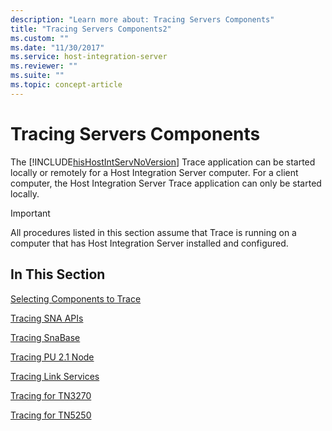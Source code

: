 ```yaml
---
description: "Learn more about: Tracing Servers Components"
title: "Tracing Servers Components2"
ms.custom: ""
ms.date: "11/30/2017"
ms.service: host-integration-server
ms.reviewer: ""
ms.suite: ""
ms.topic: concept-article
---
```

# Tracing Servers Components
The [!INCLUDE[hisHostIntServNoVersion](../includes/hishostintservnoversion-md.md)] Trace application can be started locally or remotely for a Host Integration Server computer. For a client computer, the Host Integration Server Trace application can only be started locally.  
  
> [!IMPORTANT]
>  All procedures listed in this section assume that Trace is running on a computer that has Host Integration Server installed and configured.  
  
## In This Section  
 [Selecting Components to Trace](../core/selecting-components-to-trace2.md)  
  
 [Tracing SNA APIs](../core/tracing-sna-apis2.md)  
  
 [Tracing SnaBase](../core/tracing-snabase2.md)  
  
 [Tracing PU 2.1 Node](../core/tracing-pu-2-1-node2.md)  
  
 [Tracing Link Services](../core/tracing-link-services1.md)  
  
 [Tracing for TN3270](../core/tracing-for-tn32702.md)  
  
 [Tracing for TN5250](../core/tracing-for-tn52501.md)
